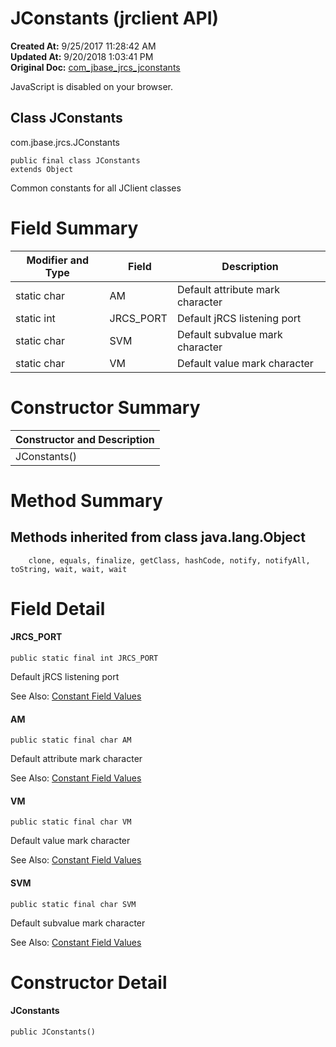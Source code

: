 # JConstants (jrclient API)

**Created At:** 9/25/2017 11:28:42 AM  
**Updated At:** 9/20/2018 1:03:41 PM  
**Original Doc:** [com_jbase_jrcs_jconstants](https://docs.jbase.com/jrcs/com_jbase_jrcs_jconstants)  

<!--<br>    try {<br>        if (location.href.indexOf('is-external=true') == -1) {<br>            parent.document.title="JConstants (jrclient   API)";<br>        }<br>    }<br>    catch(err) {<br>    }<br>//-->
JavaScript is disabled on your browser.



## Class JConstants
com.jbase.jrcs.JConstants

```
public final class JConstants
extends Object
```

Common constants for all JClient classes


# Field Summary


| Modifier and Type<br> |  Field<br> |  Description<br> |
| --- | --- | --- |
| static char<br> | AM<br> | Default attribute mark character<br> |
| static int<br> | JRCS\_PORT<br> | Default jRCS listening port<br> |
| static char<br> | SVM<br> | Default subvalue mark character<br> |
| static char<br> | VM<br> | Default value mark character<br> |






# Constructor Summary


| Constructor and Description<br> |
| --- |
| JConstants()<br> |




### 


# Method Summary



## Methods inherited from class java.lang.Object
`    clone, equals, finalize, getClass, hashCode, notify, notifyAll, toString, wait, wait, wait`

# Field Detail

#### JRCS\_PORT

```
public static final int JRCS_PORT 
```

Default jRCS listening port

See Also: [Constant Field Values](./../../jremote/constant-field-values)





#### AM

```
public static final char AM
```

Default attribute mark character

See Also: [Constant Field Values](./../../jremote/constant-field-values)

#### 


#### 


#### VM

```
public static final char VM 
```

Default value mark character

See Also: [Constant Field Values](./../../jremote/constant-field-values)

#### 


#### 


#### SVM

```
public static final char SVM 
```

Default subvalue mark character

See Also: [Constant Field Values](./../../jremote/constant-field-values)







# Constructor Detail

#### JConstants

```
public JConstants()
```


